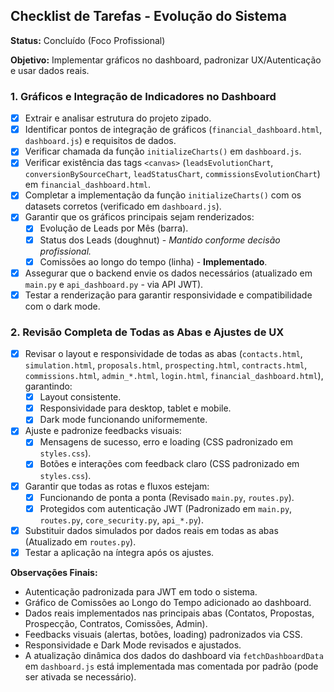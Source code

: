 ## Checklist de Tarefas - Evolução do Sistema

**Status:** Concluído (Foco Profissional)

**Objetivo:** Implementar gráficos no dashboard, padronizar UX/Autenticação e usar dados reais.

### 1. Gráficos e Integração de Indicadores no Dashboard

- [X] Extrair e analisar estrutura do projeto zipado.
- [X] Identificar pontos de integração de gráficos (`financial_dashboard.html`, `dashboard.js`) e requisitos de dados.
- [X] Verificar chamada da função `initializeCharts()` em `dashboard.js`.
- [X] Verificar existência das tags `<canvas>` (`leadsEvolutionChart`, `conversionBySourceChart`, `leadStatusChart`, `commissionsEvolutionChart`) em `financial_dashboard.html`.
- [X] Completar a implementação da função `initializeCharts()` com os datasets corretos (verificado em `dashboard.js`).
- [X] Garantir que os gráficos principais sejam renderizados:
    - [X] Evolução de Leads por Mês (barra).
    - [X] Status dos Leads (doughnut) - *Mantido conforme decisão profissional.*
    - [X] Comissões ao longo do tempo (linha) - **Implementado**.
- [X] Assegurar que o backend envie os dados necessários (atualizado em `main.py` e `api_dashboard.py` - via API JWT).
- [X] Testar a renderização para garantir responsividade e compatibilidade com o dark mode.

### 2. Revisão Completa de Todas as Abas e Ajustes de UX

- [X] Revisar o layout e responsividade de todas as abas (`contacts.html`, `simulation.html`, `proposals.html`, `prospecting.html`, `contracts.html`, `commissions.html`, `admin_*.html`, `login.html`, `financial_dashboard.html`), garantindo:
    - [X] Layout consistente.
    - [X] Responsividade para desktop, tablet e mobile.
    - [X] Dark mode funcionando uniformemente.
- [X] Ajuste e padronize feedbacks visuais:
    - [X] Mensagens de sucesso, erro e loading (CSS padronizado em `styles.css`).
    - [X] Botões e interações com feedback claro (CSS padronizado em `styles.css`).
- [X] Garantir que todas as rotas e fluxos estejam:
    - [X] Funcionando de ponta a ponta (Revisado `main.py`, `routes.py`).
    - [X] Protegidos com autenticação JWT (Padronizado em `main.py`, `routes.py`, `core_security.py`, `api_*.py`).
- [X] Substituir dados simulados por dados reais em todas as abas (Atualizado em `routes.py`).
- [X] Testar a aplicação na íntegra após os ajustes.

**Observações Finais:**
*   Autenticação padronizada para JWT em todo o sistema.
*   Gráfico de Comissões ao Longo do Tempo adicionado ao dashboard.
*   Dados reais implementados nas principais abas (Contatos, Propostas, Prospecção, Contratos, Comissões, Admin).
*   Feedbacks visuais (alertas, botões, loading) padronizados via CSS.
*   Responsividade e Dark Mode revisados e ajustados.
*   A atualização dinâmica dos dados do dashboard via `fetchDashboardData` em `dashboard.js` está implementada mas comentada por padrão (pode ser ativada se necessário).
